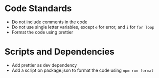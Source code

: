 # Code Standards

* Do not include comments in the code
* Do not use single letter variables, except `e` for error, and `i` for `for loop`
* Format the code using prettier

# Scripts and Dependencies

* Add prettier as dev dependency
* Add a script on package.json to format the code using `npm run format`
